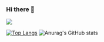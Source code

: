 ### Hi there 👋

![](https://komarev.com/ghpvc/?username=Finsoy&color=brightgreen)

[![Top Langs](https://github-readme-stats.vercel.app/api/top-langs/?username=Finsoy)](https://github.com/Finsoy/github-readme-stats)        ![Anurag's GitHub stats](https://github-readme-stats.vercel.app/api?username=Finsoy&show_icons=true)

<!--
**Finsoy/Finsoy** is a ✨ _special_ ✨ repository because its `README.md` (this file) appears on your GitHub profile.

Here are some ideas to get you started:

- 🔭 I’m currently working on ...
- 🌱 I’m currently learning ...
- 👯 I’m looking to collaborate on ...
- 🤔 I’m looking for help with ...
- 💬 Ask me about ...
- 📫 How to reach me: ...
- 😄 Pronouns: ...
- ⚡ Fun fact: ...
-->
